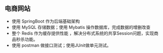 ## 电商网站

<ul>
<li>使用 SpringBoot 作为后端基础架构</li>
<li>使用 MySQL 存储数据；使用 Mybatis 操作数据库，完成数据的增删改查</li>
<li>整个 Redis 作为缓存提供性能 ，解决分布式系统的共享Session问题，实现商品秒杀功能。</li>
<li>使用 postman 做接口测试；使用JUnit做单元测试。</li>
</ul>
